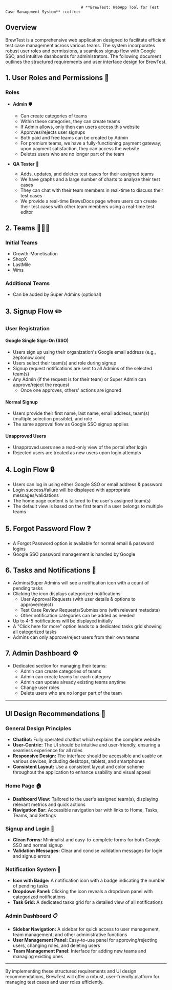                                      # **BrewTest: WebApp Tool for Test Case Management System** :coffee:

## **Overview**
BrewTest is a comprehensive web application designed to facilitate efficient test case management across various teams. The system incorporates robust user roles and permissions, a seamless signup flow with Google SSO, and intuitive dashboards for administrators. The following document outlines the structured requirements and user interface design for BrewTest.

## **1. User Roles and Permissions** :key:

### **Roles**
- **Admin** :shield:
  - Can create categories of teams
  - Within these categories, they can create teams
  - If Admin allows, only then can users access this website
  - Approves/rejects user signups
  - Both paid and free teams can be created by Admin
  - For premium teams, we have a fully-functioning payment gateway; upon payment satisfaction, they can access the website
  - Deletes users who are no longer part of the team

- **QA Tester** :test_tube:
  - Adds, updates, and deletes test cases for their assigned teams
  - We have graphs and a large number of charts to analyze their test cases
  - They can chat with their team members in real-time to discuss their test cases
  - We provide a real-time BrewsDocs page where users can create their test cases with other team members using a real-time test editor

## **2. Teams** :people_holding_hands:

### **Initial Teams**
  - Growth-Monetisation
  - ShopX
  - LastMile
  - Wms

### **Additional Teams**
  - Can be added by Super Admins (optional)

## **3. Signup Flow** :pencil2:

### **User Registration**
#### **Google Single Sign-On (SSO)**
- Users sign up using their organization's Google email address (e.g., zeptonow.com)
- Users select their team(s) and role during signup
- Signup request notifications are sent to all Admins of the selected team(s)
- Any Admin (if the request is for their team) or Super Admin can approve/reject the request
  - Once one approves, others' actions are ignored

#### **Normal Signup**
- Users provide their first name, last name, email address, team(s) (multiple selection possible), and role
- The same approval flow as Google SSO signup applies

#### **Unapproved Users**
- Unapproved users see a read-only view of the portal after login
- Rejected users are treated as new users upon login attempts

## **4. Login Flow** :lock:

- Users can log in using either Google SSO or email address & password
- Login success/failure will be displayed with appropriate messages/validations
- The home page content is tailored to the user's assigned team(s)
- The default view is based on the first team if a user belongs to multiple teams

## **5. Forgot Password Flow** :question:

- A Forgot Password option is available for normal email & password logins
- Google SSO password management is handled by Google

## **6. Tasks and Notifications** :bell:

- Admins/Super Admins will see a notification icon with a count of pending tasks
- Clicking the icon displays categorized notifications:
  - User Approval Requests (with user details & options to approve/reject)
  - Test Case Review Requests/Submissions (with relevant metadata)
  - Other notification categories can be added as needed
- Up to 4-5 notifications will be displayed initially
- A "Click here for more" option leads to a dedicated tasks grid showing all categorized tasks
- Admins can only approve/reject users from their own teams

## **7. Admin Dashboard** :gear:

- Dedicated section for managing their teams:
  - Admin can create categories of teams
  - Admin can create teams for each category
  - Admin can update already existing teams anytime
  - Change user roles
  - Delete users who are no longer part of the team

---

## **UI Design Recommendations** :art:

### **General Design Principles**
- **ChatBot:** Fully operated chatbot which explains the complete website
- **User-Centric:** The UI should be intuitive and user-friendly, ensuring a seamless experience for all roles
- **Responsive Design:** The interface should be accessible and usable on various devices, including desktops, tablets, and smartphones
- **Consistent Layout:** Use a consistent layout and color scheme throughout the application to enhance usability and visual appeal

### **Home Page** :house:

- **Dashboard View:** Tailored to the user's assigned team(s), displaying relevant metrics and quick actions
- **Navigation Bar:** Accessible navigation bar with links to Home, Tasks, Teams, and Settings

### **Signup and Login** :memo:

- **Clean Forms:** Minimalist and easy-to-complete forms for both Google SSO and normal signup
- **Validation Messages:** Clear and concise validation messages for login and signup errors

### **Notification System** :bell:

- **Icon with Badge:** A notification icon with a badge indicating the number of pending tasks
- **Dropdown Panel:** Clicking the icon reveals a dropdown panel with categorized notifications
- **Task Grid:** A dedicated tasks grid for a detailed view of all notifications

### **Admin Dashboard** :clipboard:

- **Sidebar Navigation:** A sidebar for quick access to user management, team management, and other administrative functions
- **User Management Panel:** Easy-to-use panel for approving/rejecting users, changing roles, and deleting users
- **Team Management Panel:** Interface for adding new teams and managing existing ones

---

By implementing these structured requirements and UI design recommendations, BrewTest will offer a robust, user-friendly platform for managing test cases and user roles efficiently.
